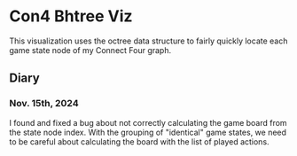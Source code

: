 # Con4 Bhtree Viz

This visualization uses the octree data structure to fairly quickly locate each game state node of my Connect Four graph.

## Diary

### Nov. 15th, 2024

I found and fixed a bug about not correctly calculating the game board from the state node index. With the grouping of "identical" game states, we need to be careful about calculating the board with the list of played actions.
